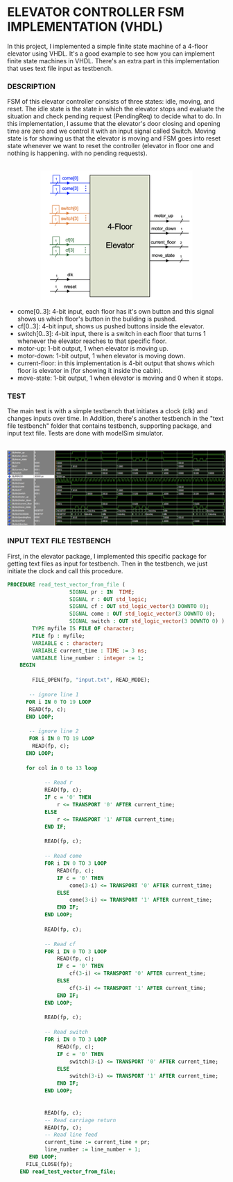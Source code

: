 # ELEVATOR CONTROLLER FSM IMPLEMENTATION (VHDL)
In this project, I implemented a simple finite state machine of a 4-floor elevator using VHDL. It's a good example to see how you can implement finite state machines in VHDL. There's an extra part in this implementation that uses text file input as testbench.

### DESCRIPTION

FSM of this elevator controller consists of three states: idle, moving, and reset. The idle state is the state in which the elevator stops and evaluate the situation and check pending request (PendingReq) to decide what to do. In this implementation, I assume that the elevator's door closing and opening time are zero and we control it with an input signal called Switch. Moving state is for showing us that the elevator is moving and FSM goes into reset state whenever we want to reset the controller (elevator in floor one and nothing is happening. with no pending requests).
<br></br>
<p align="center">
<img src="https://github.com/mrezaamini/Elevator-controller-FSM/blob/main/assets/elevator.png" alt="4-level elevator" width="350" />
</p>

- come[0..3]: 4-bit input, each floor has it's own button and this signal shows us which floor's button in the building is pushed.
- cf[0..3]: 4-bit input, shows us pushed buttons inside the elevator.
- switch[0..3]: 4-bit input, there is a switch in each floor that turns 1 whenever the elevator reaches to that specific floor.
- motor-up: 1-bit output, 1 when elevator is moving up.
- motor-down: 1-bit output, 1 when elevator is moving down.
- current-floor: in this implementation is 4-bit output that shows which floor is elevator in (for showing it inside the cabin).
- move-state: 1-bit output, 1 when elevator is moving and 0 when it stops.

### TEST
The main test is with a simple testbench that initiates a clock (clk) and changes inputs over time.
In Addition, there's another testbench in the "text file testbench" folder that contains testbench, supporting package, and input text file.
Tests are done with modelSim simulator.
<br></br>
<p align="center">
<img src="https://github.com/mrezaamini/Elevator-controller-FSM/blob/main/assets/test.png" alt="test"/>
</p>

### INPUT TEXT FILE TESTBENCH
First, in the elevator package, I implemented this specific package for getting text files as input for testbench. Then in the testbench, we just initiate the clock and call this procedure.

```vhd
PROCEDURE read_test_vector_from_file (
                    SIGNAL pr : IN  TIME; 
                    SIGNAL r : OUT std_logic;
                    SIGNAL cf : OUT std_logic_vector(3 DOWNTO 0);
                    SIGNAL come : OUT std_logic_vector(3 DOWNTO 0);
                    SIGNAL switch : OUT std_logic_vector(3 DOWNTO 0) ) IS
        TYPE myfile IS FILE OF character;
        FILE fp : myfile;
        VARIABLE c : character;
        VARIABLE current_time : TIME := 3 ns;
        VARIABLE line_number : integer := 1;
    BEGIN
    
        FILE_OPEN(fp, "input.txt", READ_MODE);

       -- ignore line 1
      FOR i IN 0 TO 19 LOOP
       READ(fp, c);  
      END LOOP;

       -- ignore line 2
       FOR i IN 0 TO 19 LOOP
        READ(fp, c);
      END LOOP;       
       
      for col in 0 to 13 loop

            -- Read r
            READ(fp, c);
            IF c = '0' THEN
                r <= TRANSPORT '0' AFTER current_time;
            ELSE
                r <= TRANSPORT '1' AFTER current_time;
            END IF;

            READ(fp, c);
            
            -- Read come
            FOR i IN 0 TO 3 LOOP
                READ(fp, c);   
                IF c = '0' THEN
                    come(3-i) <= TRANSPORT '0' AFTER current_time;
                ELSE
                    come(3-i) <= TRANSPORT '1' AFTER current_time;
                END IF;
            END LOOP;

            READ(fp, c);
            
            -- Read cf
            FOR i IN 0 TO 3 LOOP
                READ(fp, c);            
                IF c = '0' THEN
                    cf(3-i) <= TRANSPORT '0' AFTER current_time;
                ELSE
                    cf(3-i) <= TRANSPORT '1' AFTER current_time;
                END IF;
            END LOOP;

            READ(fp, c);
            
            -- Read switch
            FOR i IN 0 TO 3 LOOP
                READ(fp, c);            
                IF c = '0' THEN
                    switch(3-i) <= TRANSPORT '0' AFTER current_time;
                ELSE
                    switch(3-i) <= TRANSPORT '1' AFTER current_time;
                END IF;
            END LOOP;


            READ(fp, c);
            -- Read carriage return
            READ(fp, c);
            -- Read line feed
            current_time := current_time + pr;
            line_number := line_number + 1;
       END LOOP;
      FILE_CLOSE(fp);
    END read_test_vector_from_file;
    
